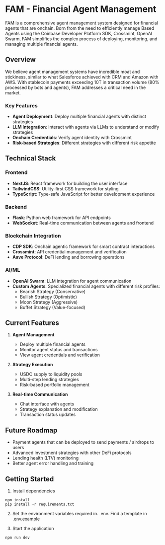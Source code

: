 # FAM - Financial Agent Management

FAM is a comprehensive agent management system designed for financial agents that are onchain. Born from the need to efficiently manage Based Agents using the Coinbase Developer Platform SDK, Crossmint, OpenAI Swarm, FAM simplifies the complex process of deploying, monitoring, and managing multiple financial agents.

## Overview

We believe agent management systems have incredible moat and stickiness, similar to what Salesforce achieved with CRM and Amazon with AWS. With stablecoin payments exceeding 10T in transaction volume (80% processed by bots and agents), FAM addresses a critical need in the market.

### Key Features

- **Agent Deployment**: Deploy multiple financial agents with distinct strategies
- **LLM Integration**: Interact with agents via LLMs to understand or modify strategies
- **Onchain Credentials**: Verify agent identity with Crossmint
- **Risk-based Strategies**: Different strategies with different risk appetite

## Technical Stack

### Frontend
- **NextJS**: React framework for building the user interface
- **TailwindCSS**: Utility-first CSS framework for styling
- **TypeScript**: Type-safe JavaScript for better development experience

### Backend
- **Flask**: Python web framework for API endpoints
- **WebSocket**: Real-time communication between agents and frontend

### Blockchain Integration
- **CDP SDK**: Onchain agentic framework for smart contract interactions
- **Crossmint**: API credential management and verification
- **Aave Protocol**: DeFi lending and borrowing operations

### AI/ML
- **OpenAI Swarm**: LLM integration for agent communication
- **Custom Agents**: Specialized financial agents with different risk profiles:
  - Bearish Strategy (Conservative)
  - Bullish Strategy (Optimistic)
  - Moon Strategy (Aggressive)
  - Buffet Strategy (Value-focused)

## Current Features

1. **Agent Management**
   - Deploy multiple financial agents
   - Monitor agent status and transactions
   - View agent credentials and verification

2. **Strategy Execution**
   - USDC supply to liquidity pools
   - Multi-step lending strategies
   - Risk-based portfolio management

3. **Real-time Communication**
   - Chat interface with agents
   - Strategy explanation and modification
   - Transaction status updates

## Future Roadmap

- Payment agents that can be deployed to send payments / airdrops to users
- Advanced investment strategies with other DeFi protocols
- Lending health (LTV) monitoring
- Better agent error handling and training

## Getting Started

1. Install dependencies
```
npm install
pip install -r requirements.txt
```

2. Set the environment variables required in. .env. Find a template in .env.example


3. Start the application
```
npm run dev
```


